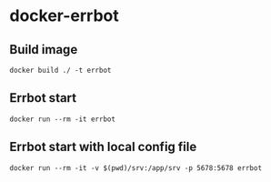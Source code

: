 # docker-errbot

## Build image
```
docker build ./ -t errbot
```

## Errbot start
```
docker run --rm -it errbot
```

## Errbot start with local config file
```
docker run --rm -it -v $(pwd)/srv:/app/srv -p 5678:5678 errbot
```
